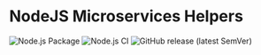 # NodeJS Microservices Helpers

![Node.js Package](https://github.com/kakadu-dev/nodejs-ijson-helpers/workflows/Node.js%20Package/badge.svg)
![Node.js CI](https://github.com/kakadu-dev/nodejs-ijson-helpers/workflows/Node.js%20CI/badge.svg?branch=master)
![GitHub release (latest SemVer)](https://img.shields.io/github/v/release/kakadu-dev/nodejs-ijson-helpers)
